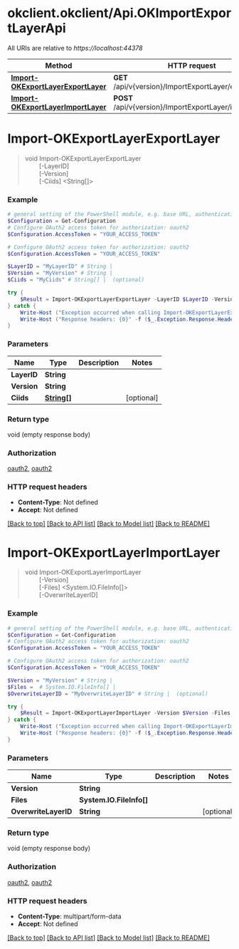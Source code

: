 # okclient.okclient/Api.OKImportExportLayerApi

All URIs are relative to *https://localhost:44378*

Method | HTTP request | Description
------------- | ------------- | -------------
[**Import-OKExportLayerExportLayer**](OKImportExportLayerApi.md#Import-OKExportLayerExportLayer) | **GET** /api/v{version}/ImportExportLayer/exportLayer | 
[**Import-OKExportLayerImportLayer**](OKImportExportLayerApi.md#Import-OKExportLayerImportLayer) | **POST** /api/v{version}/ImportExportLayer/importLayer | 


<a name="Import-OKExportLayerExportLayer"></a>
# **Import-OKExportLayerExportLayer**
> void Import-OKExportLayerExportLayer<br>
> &nbsp;&nbsp;&nbsp;&nbsp;&nbsp;&nbsp;&nbsp;&nbsp;[-LayerID] <String><br>
> &nbsp;&nbsp;&nbsp;&nbsp;&nbsp;&nbsp;&nbsp;&nbsp;[-Version] <String><br>
> &nbsp;&nbsp;&nbsp;&nbsp;&nbsp;&nbsp;&nbsp;&nbsp;[-Ciids] <String[]><br>



### Example
```powershell
# general setting of the PowerShell module, e.g. base URL, authentication, etc
$Configuration = Get-Configuration
# Configure OAuth2 access token for authorization: oauth2
$Configuration.AccessToken = "YOUR_ACCESS_TOKEN"

# Configure OAuth2 access token for authorization: oauth2
$Configuration.AccessToken = "YOUR_ACCESS_TOKEN"

$LayerID = "MyLayerID" # String | 
$Version = "MyVersion" # String | 
$Ciids = "MyCiids" # String[] |  (optional)

try {
    $Result = Import-OKExportLayerExportLayer -LayerID $LayerID -Version $Version -Ciids $Ciids
} catch {
    Write-Host ("Exception occurred when calling Import-OKExportLayerExportLayer: {0}" -f ($_.ErrorDetails | ConvertFrom-Json))
    Write-Host ("Response headers: {0}" -f ($_.Exception.Response.Headers | ConvertTo-Json))
}
```

### Parameters

Name | Type | Description  | Notes
------------- | ------------- | ------------- | -------------
 **LayerID** | **String**|  | 
 **Version** | **String**|  | 
 **Ciids** | [**String[]**](String.md)|  | [optional] 

### Return type

void (empty response body)

### Authorization

[oauth2](../README.md#oauth2), [oauth2](../README.md#oauth2)

### HTTP request headers

 - **Content-Type**: Not defined
 - **Accept**: Not defined

[[Back to top]](#) [[Back to API list]](../README.md#documentation-for-api-endpoints) [[Back to Model list]](../README.md#documentation-for-models) [[Back to README]](../README.md)

<a name="Import-OKExportLayerImportLayer"></a>
# **Import-OKExportLayerImportLayer**
> void Import-OKExportLayerImportLayer<br>
> &nbsp;&nbsp;&nbsp;&nbsp;&nbsp;&nbsp;&nbsp;&nbsp;[-Version] <String><br>
> &nbsp;&nbsp;&nbsp;&nbsp;&nbsp;&nbsp;&nbsp;&nbsp;[-Files] <System.IO.FileInfo[]><br>
> &nbsp;&nbsp;&nbsp;&nbsp;&nbsp;&nbsp;&nbsp;&nbsp;[-OverwriteLayerID] <String><br>



### Example
```powershell
# general setting of the PowerShell module, e.g. base URL, authentication, etc
$Configuration = Get-Configuration
# Configure OAuth2 access token for authorization: oauth2
$Configuration.AccessToken = "YOUR_ACCESS_TOKEN"

# Configure OAuth2 access token for authorization: oauth2
$Configuration.AccessToken = "YOUR_ACCESS_TOKEN"

$Version = "MyVersion" # String | 
$Files =  # System.IO.FileInfo[] | 
$OverwriteLayerID = "MyOverwriteLayerID" # String |  (optional)

try {
    $Result = Import-OKExportLayerImportLayer -Version $Version -Files $Files -OverwriteLayerID $OverwriteLayerID
} catch {
    Write-Host ("Exception occurred when calling Import-OKExportLayerImportLayer: {0}" -f ($_.ErrorDetails | ConvertFrom-Json))
    Write-Host ("Response headers: {0}" -f ($_.Exception.Response.Headers | ConvertTo-Json))
}
```

### Parameters

Name | Type | Description  | Notes
------------- | ------------- | ------------- | -------------
 **Version** | **String**|  | 
 **Files** | **System.IO.FileInfo[]**|  | 
 **OverwriteLayerID** | **String**|  | [optional] 

### Return type

void (empty response body)

### Authorization

[oauth2](../README.md#oauth2), [oauth2](../README.md#oauth2)

### HTTP request headers

 - **Content-Type**: multipart/form-data
 - **Accept**: Not defined

[[Back to top]](#) [[Back to API list]](../README.md#documentation-for-api-endpoints) [[Back to Model list]](../README.md#documentation-for-models) [[Back to README]](../README.md)

